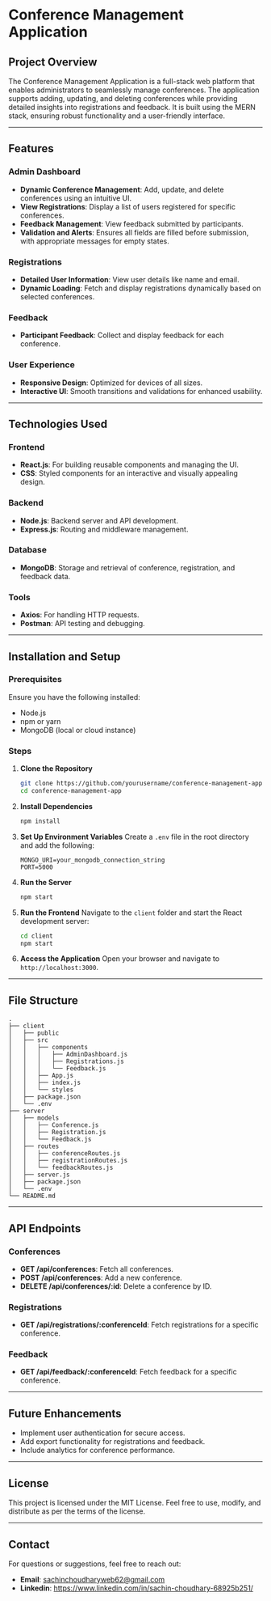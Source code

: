 # Conference Management Application

## Project Overview
The Conference Management Application is a full-stack web platform that enables administrators to seamlessly manage conferences. The application supports adding, updating, and deleting conferences while providing detailed insights into registrations and feedback. It is built using the MERN stack, ensuring robust functionality and a user-friendly interface.

---

## Features

### Admin Dashboard
- **Dynamic Conference Management**: Add, update, and delete conferences using an intuitive UI.
- **View Registrations**: Display a list of users registered for specific conferences.
- **Feedback Management**: View feedback submitted by participants.
- **Validation and Alerts**: Ensures all fields are filled before submission, with appropriate messages for empty states.

### Registrations
- **Detailed User Information**: View user details like name and email.
- **Dynamic Loading**: Fetch and display registrations dynamically based on selected conferences.

### Feedback
- **Participant Feedback**: Collect and display feedback for each conference.

### User Experience
- **Responsive Design**: Optimized for devices of all sizes.
- **Interactive UI**: Smooth transitions and validations for enhanced usability.

---

## Technologies Used

### Frontend
- **React.js**: For building reusable components and managing the UI.
- **CSS**: Styled components for an interactive and visually appealing design.

### Backend
- **Node.js**: Backend server and API development.
- **Express.js**: Routing and middleware management.

### Database
- **MongoDB**: Storage and retrieval of conference, registration, and feedback data.

### Tools
- **Axios**: For handling HTTP requests.
- **Postman**: API testing and debugging.

---

## Installation and Setup

### Prerequisites
Ensure you have the following installed:
- Node.js
- npm or yarn
- MongoDB (local or cloud instance)

### Steps
1. **Clone the Repository**
   ```bash
   git clone https://github.com/yourusername/conference-management-app.git
   cd conference-management-app
   ```

2. **Install Dependencies**
   ```bash
   npm install
   ```

3. **Set Up Environment Variables**
   Create a `.env` file in the root directory and add the following:
   ```env
   MONGO_URI=your_mongodb_connection_string
   PORT=5000
   ```

4. **Run the Server**
   ```bash
   npm start
   ```

5. **Run the Frontend**
   Navigate to the `client` folder and start the React development server:
   ```bash
   cd client
   npm start
   ```

6. **Access the Application**
   Open your browser and navigate to `http://localhost:3000`.

---

## File Structure
```
.
├── client
│   ├── public
│   ├── src
│   │   ├── components
│   │   │   ├── AdminDashboard.js
│   │   │   ├── Registrations.js
│   │   │   └── Feedback.js
│   │   ├── App.js
│   │   ├── index.js
│   │   └── styles
│   ├── package.json
│   └── .env
├── server
│   ├── models
│   │   ├── Conference.js
│   │   ├── Registration.js
│   │   └── Feedback.js
│   ├── routes
│   │   ├── conferenceRoutes.js
│   │   ├── registrationRoutes.js
│   │   └── feedbackRoutes.js
│   ├── server.js
│   ├── package.json
│   └── .env
└── README.md
```

---

## API Endpoints

### Conferences
- **GET /api/conferences**: Fetch all conferences.
- **POST /api/conferences**: Add a new conference.
- **DELETE /api/conferences/:id**: Delete a conference by ID.

### Registrations
- **GET /api/registrations/:conferenceId**: Fetch registrations for a specific conference.

### Feedback
- **GET /api/feedback/:conferenceId**: Fetch feedback for a specific conference.

---

## Future Enhancements
- Implement user authentication for secure access.
- Add export functionality for registrations and feedback.
- Include analytics for conference performance.

---

## License
This project is licensed under the MIT License. Feel free to use, modify, and distribute as per the terms of the license.

---

## Contact
For questions or suggestions, feel free to reach out:
- **Email**: sachinchoudharyweb62@gmail.com
- **Linkedin**: https://www.linkedin.com/in/sachin-choudhary-68925b251/
 
